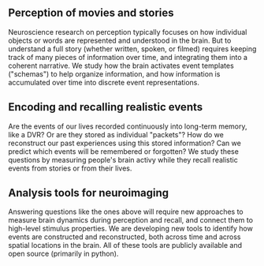 ## Perception of movies and stories

Neuroscience research on perception typically focuses on how individual objects or words are represented and understood in the brain. But to understand a full story (whether written, spoken, or filmed) requires keeping track of many pieces of information over time, and integrating them into a coherent narrative. We study how the brain activates event templates  ("schemas") to help organize information, and how information is accumulated over time into discrete event representations.

## Encoding and recalling realistic events

Are the events of our lives recorded continuously into long-term memory, like a DVR? Or are they stored as individual "packets"? How do we reconstruct our past experiences using this stored information? Can we predict which events will be remembered or forgotten? We study these questions by measuring people's brain activy while they recall realistic events from stories or from their lives.

## Analysis tools for neuroimaging

Answering questions like the ones above will require new approaches to measure brain dynamics during perception and recall, and connect them to high-level stimulus properties. We are developing new tools to identify how events are constructed and reconstructed, both across time and across spatial locations in the brain. All of these tools are publicly available and open source (primarily in python).
